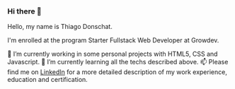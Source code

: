 ### Hi there 👋


Hello, my name is Thiago Donschat.

I'm enrolled at the program Starter Fullstack Web Developer at Growdev.



 🔭 I’m currently working in some personal projects with HTML5, CSS and Javascript.
 🌱 I’m currently learning all the techs described above.
 📫 Please find me on [LinkedIn](https://www.linkedin.com/in/thiagobd) for a more detailed description of my work experience, education and certification.
